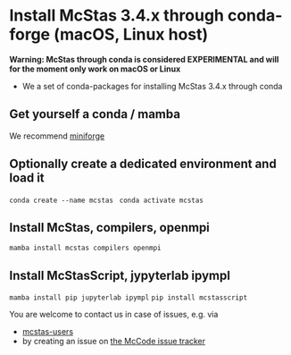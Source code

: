 # Install McStas 3.4.x through conda-forge (macOS, Linux host)

**Warning: McStas through conda is considered EXPERIMENTAL and will
for the moment only work on macOS or Linux**

* We a set of conda-packages for installing McStas 3.4.x through conda

## Get yourself a conda / mamba
We recommend [miniforge](https://github.com/conda-forge/miniforge)

## Optionally create a dedicated environment and load it
```conda create --name mcstas ```
```conda activate mcstas```

## Install McStas, compilers, openmpi
```mamba install mcstas compilers openmpi```

## Install McStasScript, jypyterlab ipympl
```mamba install pip jupyterlab ipympl```
```pip install mcstasscript```

You are welcome to contact us in case of issues, e.g. via
*   [mcstas-users](mailto:mcstas-users@mcstas.org)
* by creating an issue on [the McCode issue tracker](https://github.com/McStasMcXtrace/McCode/issues)
